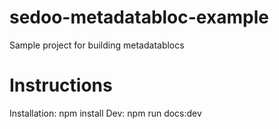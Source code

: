 # sedoo-metadatabloc-example
Sample project for building metadatablocs

# Instructions

Installation: npm install
Dev: npm run docs:dev